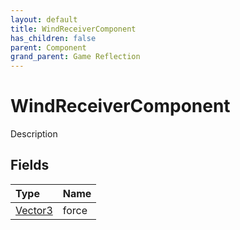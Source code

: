 ```yaml
---
layout: default
title: WindReceiverComponent
has_children: false
parent: Component
grand_parent: Game Reflection
---
```

# WindReceiverComponent
Description 

## Fields

| Type | Name |
|:-------------|:--------------|
| [Vector3](/docs/game-reflection/classes/vector3) | force |

